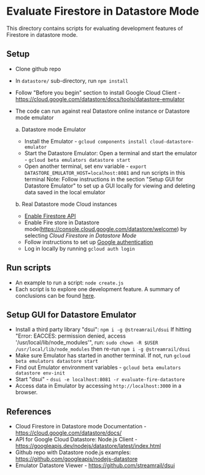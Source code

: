 # Evaluate Firestore in Datastore Mode
This directory contains scripts for evaluating development features of Firestore in datastore mode.

## Setup
- Clone github repo
- In `datastore/` sub-directory, run `npm install`
- Follow "Before you begin" section to install Google Cloud Client - https://cloud.google.com/datastore/docs/tools/datastore-emulator

- The code can run against real Datastore online instance or Datastore mode emulator

  a. Datastore mode Emulator
     - Install the Emulator - `gcloud components install cloud-datastore-emulator`
     - Start the Datastore Emulator: Open a terminal and start the emulator - `gcloud beta emulators datastore start`
     - Open another terminal, set env variable - `export DATASTORE_EMULATOR_HOST=localhost:8081` and run scripts in this terminal
     Note: Follow instructions in the section "Setup GUI for Datastore Emulator" to set up a GUI locally for viewing and deleting data saved in the local emulator

  b. Real Datastore mode Cloud instances
     - [Enable Firestore API](https://console.cloud.google.com/flows/enableapi?apiid=firestore.googleapis.com)
     - Enable Fire store in Datastore mode(https://console.cloud.google.com/datastore/welcome) by selecting *Cloud Firestore in Datastore Mode*
     - Follow instructions to set up [Google authentication](https://cloud.google.com/docs/authentication/getting-started#auth-cloud-implicit-nodejs)
     - Log in locally by running `gcloud auth login`

## Run scripts

- An example to run a script: `node create.js`
- Each script is to explore one development feature. A summary of conclusions can be found [here](../README.md).

## Setup GUI for Datastore Emulator

- Install a third party library "dsui": `npm i -g @streamrail/dsui`
  If hitting "Error: EACCES: permission denied, access '/usr/local/lib/node_modules'", run:
  `sudo chown -R $USER /usr/local/lib/node_modules`
  then re-run `npm i -g @streamrail/dsui`
- Make sure Emulator has started in another terminal. If not, run `gcloud beta emulators datastore start`
- Find out Emulator environment variables - `gcloud beta emulators datastore env-init`
- Start "dsui" - `dsui -e localhost:8081 -r evaluate-fire-datastore`
- Access data in Emulator by accessing `http://localhost:3000` in a browser.

## References
- Cloud Firestore in Datastore mode Documentation - https://cloud.google.com/datastore/docs/
- API for Google Cloud Datastore: Node.js Client - https://googleapis.dev/nodejs/datastore/latest/index.html
- Github repo with Datastore node.js examples: https://github.com/googleapis/nodejs-datastore
- Emulator Datastore Viewer - https://github.com/streamrail/dsui
